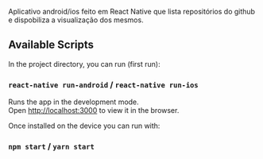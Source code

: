 Aplicativo android/ios feito em React Native que lista repositórios do github e dispobiliza a visualização dos mesmos.

## Available Scripts

In the project directory, you can run (first run):

### `react-native run-android` / `react-native run-ios`

Runs the app in the development mode.<br>
Open [http://localhost:3000](http://localhost:3000) to view it in the browser.

Once installed on the device you can run with:

### `npm start` / `yarn start`

